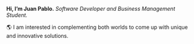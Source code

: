 **Hi, I’m Juan Pablo.** *Software Developer and Business Management Student.*

🌎 I am interested in complementing both worlds to come up with unique and innovative solutions. 




